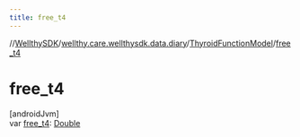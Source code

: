 ```yaml
---
title: free_t4
---
```

//[WellthySDK](../../../index.html)/[wellthy.care.wellthysdk.data.diary](../index.html)/[ThyroidFunctionModel](index.html)/[free_t4](free_t4.html)



# free_t4



[androidJvm]\
var [free_t4](free_t4.html): [Double](https://kotlinlang.org/api/latest/jvm/stdlib/kotlin/-double/index.html)




